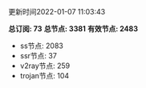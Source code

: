 更新时间2022-01-07 11:03:43

**总订阅: 73**
**总节点: 3381**
**有效节点: 2483**
- ss节点: 2083
- ssr节点: 37
- v2ray节点: 259
- trojan节点: 104
